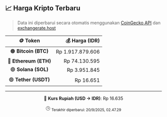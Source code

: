 

<!-- HARGA_KRIPTO -->
## 📈 Harga Kripto Terbaru

> Data ini diperbarui secara otomatis menggunakan [CoinGecko API](https://www.coingecko.com/) dan [exchangerate.host](https://exchangerate.host/)

<div align="center">

| 🪙 Token | 💰 Harga (IDR) |
|:------:|---------------:|
| 🟠 **Bitcoin (BTC)**   | Rp 1.917.879.606 |
| 🔵 **Ethereum (ETH)**  | Rp 74.130.595 |
| 🟣 **Solana (SOL)**    | Rp 3.951.845 |
| 🟢 **Tether (USDT)**   | Rp 16.651 |

---

💱 **Kurs Rupiah (USD → IDR)**: Rp 16.635

🕒 <sub>Terakhir diperbarui: 20/9/2025, 02.47.29</sub>

</div>
<!-- /HARGA_KRIPTO -->